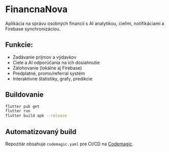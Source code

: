 
# FinancnaNova

Aplikácia na správu osobných financií s AI analytikou, cieľmi, notifikáciami a Firebase synchronizáciou.

## Funkcie:
- Zadávanie príjmov a výdavkov
- Ciele a AI odporúčania na ich dosiahnutie
- Zálohovanie (lokálne aj Firebase)
- Predplatné, promo/referral systém
- Interaktívne štatistiky, grafy, predikcie

## Buildovanie
```bash
flutter pub get
flutter run
flutter build apk --release
```

## Automatizovaný build
Repozitár obsahuje `codemagic.yaml` pre CI/CD na [Codemagic](https://codemagic.io).
